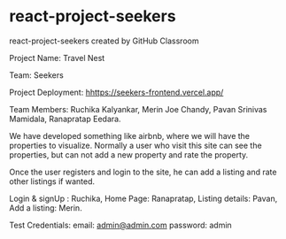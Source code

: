 # react-project-seekers
react-project-seekers created by GitHub Classroom


Project Name: Travel Nest

Team: Seekers

Project Deployment: [hhttps://seekers-frontend.vercel.app/](https://seekers-frontend.vercel.app/)

Team Members:
Ruchika Kalyankar,
Merin Joe Chandy,
Pavan Srinivas Mamidala,
Ranapratap Eedara.

We have developed something like airbnb, where we will have the properties to visualize. Normally a user who visit this site can see the properties, 
but can not add a new property and rate the property.

Once the user registers and login to the site, he can add a listing and rate other listings if wanted.

Login & signUp : Ruchika,
Home Page: Ranapratap,
Listing details: Pavan,
Add a listing: Merin.

Test Credentials: 
email: admin@admin.com
password: admin
